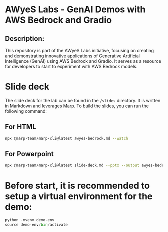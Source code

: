 # AWyeS Labs - GenAI Demos with AWS Bedrock and Gradio

## Description:
This repository is part of the AWyeS Labs initiative, focusing on creating and demonstrating innovative applications of Generative Artificial Intelligence (GenAI) using AWS Bedrock and Gradio. It serves as a resource for developers to start to experiment with AWS Bedrock models.


# Slide deck
The slide deck for the lab can be found in the `/slides` directory. It is written in Markdown and leverages [Marp](https://github.com/marp-team/marp). To build the slides, you can run the following command:

## For HTML
```bash
npx @marp-team/marp-cli@latest awyes-bedrock.md --watch
```

## For Powerpoint
```bash
npx @marp-team/marp-cli@latest slide-deck.md --pptx --output awyes-bedrock.pptx
```

# Before start, it is recommended to setup a virtual environment for the demo:
```python
python -mvenv demo-env
source demo-env/bin/activate
```
